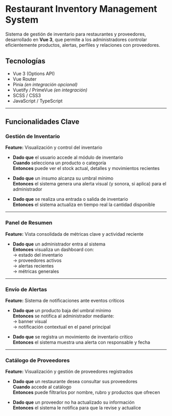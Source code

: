 # Restaurant Inventory Management System 

Sistema de gestión de inventario para restaurantes y proveedores, desarrollado en **Vue 3**, que permite a los administradores controlar eficientemente productos, alertas, perfiles y relaciones con proveedores.

## Tecnologías

- Vue 3 (Options API)
- Vue Router
- Pinia *(en integración opcional)*
- Vuetify / PrimeVue *(en integración)*
- SCSS / CSS3
- JavaScript / TypeScript

---

## Funcionalidades Clave

### Gestión de Inventario

**Feature:** Visualización y control del inventario

- **Dado que** el usuario accede al módulo de inventario  
  **Cuando** selecciona un producto o categoría  
  **Entonces** puede ver el stock actual, detalles y movimientos recientes

- **Dado que** un insumo alcanza su umbral mínimo  
  **Entonces** el sistema genera una alerta visual (y sonora, si aplica) para el administrador

- **Dado que** se realiza una entrada o salida de inventario  
  **Entonces** el sistema actualiza en tiempo real la cantidad disponible

---
 
### Panel de Resumen

**Feature:** Vista consolidada de métricas clave y actividad reciente

- **Dado que** un administrador entra al sistema  
  **Entonces** visualiza un dashboard con:  
  → estado del inventario  
  → proveedores activos  
  → alertas recientes  
  → métricas generales

---

### Envío de Alertas

**Feature:** Sistema de notificaciones ante eventos críticos

- **Dado que** un producto baja del umbral mínimo  
  **Entonces** se notifica al administrador mediante:  
  → banner visual  
  → notificación contextual en el panel principal

- **Dado que** se registra un movimiento de inventario crítico  
  **Entonces** el sistema muestra una alerta con responsable y fecha

---

### Catálogo de Proveedores

**Feature:** Visualización y gestión de proveedores registrados

- **Dado que** un restaurante desea consultar sus proveedores  
  **Cuando** accede al catálogo  
  **Entonces** puede filtrarlos por nombre, rubro y productos que ofrecen

- **Dado que** un proveedor no ha actualizado su información  
  **Entonces** el sistema le notifica para que la revise y actualice

